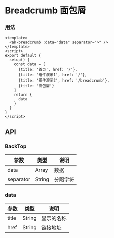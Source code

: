 <!-- Created by 337547038 on 2021.6 0006. -->

# Breadcrumb 面包屑

### 用法

```vue demo
<template>
  <ak-breadcrumb :data="data" separator=">" />
</template>
<script>
export default {
  setup() {
    const data = [
      {title: '首页', href: '/'},
      {title: '组件演示1', href: '/'},
      {title: '组件演示2', href: '/breadcrumb'},
      {title: '面包屑'}
    ]
    return {
      data
    }
  }
}
</script>
```

## API

### BackTop
|参数|类型|说明|
|-|-|-|
|data           | Array          |数据|
|separator      | String         |分隔字符|

### data
|参数|类型|说明|
|-|-|-|
|title           | String          |显示的名称|
|href            | String          |链接地址|
